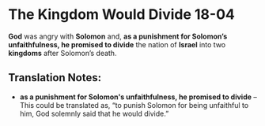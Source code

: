 The Kingdom Would Divide 18-04
================================


**God** was angry with **Solomon** and, **as a punishment for Solomon’s
unfaithfulness, he promised to divide** the nation of **Israel** into
two **kingdoms** after Solomon’s death.

Translation Notes:
------------------

-   **as a punishment for Solomon's unfaithfulness, he promised to
    divide** – This could be translated as, “to punish Solomon for
    being unfaithful to him, God solemnly said that he would divide.”

